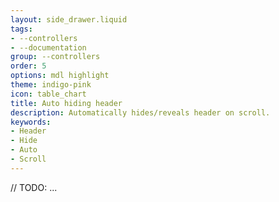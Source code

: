 ```yaml
---
layout: side_drawer.liquid
tags:
- --controllers
- --documentation
group: --controllers
order: 5
options: mdl highlight
theme: indigo-pink
icon: table_chart
title: Auto hiding header
description: Automatically hides/reveals header on scroll.
keywords:
- Header
- Hide
- Auto
- Scroll
---
```


// TODO: ...
